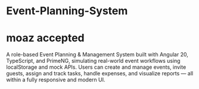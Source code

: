 # Event-Planning-System
# moaz accepted
A role-based Event Planning &amp; Management System built with Angular 20, TypeScript, and PrimeNG, simulating real-world event workflows using localStorage and mock APIs. Users can create and manage events, invite guests, assign and track tasks, handle expenses, and visualize reports — all within a fully responsive and modern UI.
